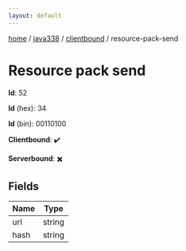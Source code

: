 ```yaml
---
layout: default
---
```


[home](/)  /  [java338](/protocol/java338)  /  [clientbound](/protocol/java338/clientbound)  /  resource-pack-send

# Resource pack send

**Id**: 52

**Id** (hex): 34

**Id** (bin): 00110100

**Clientbound**: ✔️

**Serverbound**: ✖️

## Fields

Name | Type
---|---
url | string
hash | string

